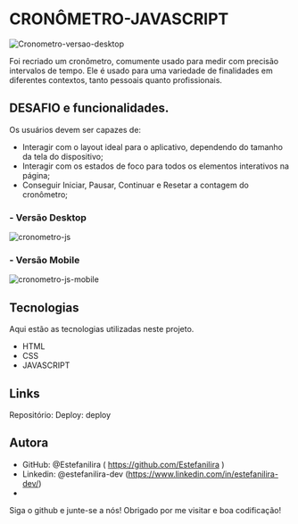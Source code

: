 # CRONÔMETRO-JAVASCRIPT

![Cronometro-versao-desktop](https://github.com/Estefanilira/cronometro-js/assets/126111557/8a71ba49-f770-4e3f-8a96-4204334596b3)

Foi recriado um cronômetro, comumente usado para medir com precisão intervalos de tempo. 
Ele é usado para uma variedade de finalidades em diferentes contextos, tanto pessoais quanto profissionais. 

## DESAFIO e funcionalidades.

Os usuários devem ser capazes de:

* Interagir com o layout ideal para o aplicativo, dependendo do tamanho da tela do dispositivo;
* Interagir com os estados de foco para todos os elementos interativos na página;
* Conseguir Iniciar, Pausar, Continuar e Resetar a contagem do cronômetro;

### - Versão Desktop
  ![cronometro-js](https://github.com/Estefanilira/cronometro-js/assets/126111557/4d4a7deb-e825-4d1d-bf1e-f08a35879fe4)


### - Versão Mobile
  
  ![cronometro-js-mobile](https://github.com/Estefanilira/cronometro-js/assets/126111557/7b1183f5-5e26-4f15-acd0-6ca3c267ffb0)


## Tecnologias
Aqui estão as tecnologias utilizadas neste projeto.

* HTML
* CSS
* JAVASCRIPT


## Links
 Repositório:
 Deploy: deploy

 ## Autora

* GitHub: @Estefanilira ( https://github.com/Estefanilira )
* Linkedin: @estefanilira-dev (https://www.linkedin.com/in/estefanilira-dev/)
* 
Siga o github e junte-se a nós! Obrigado por me visitar e boa codificação!
